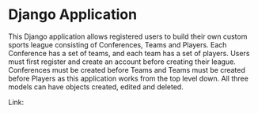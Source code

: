 # Django Application

This Django application allows registered users to build their own custom sports league consisting of Conferences, Teams and Players. Each Conference has a set of teams, and each team has a set of players. Users must first register and create an account before creating their league. Conferences must be created before Teams and Teams must be created before Players as this application works from the top level down. All three models can have objects created, edited and deleted.

Link: 
